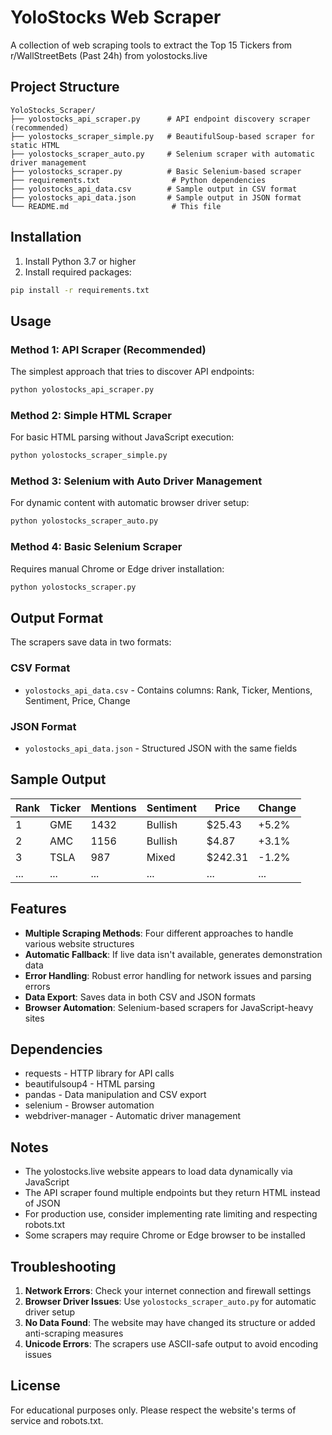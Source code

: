 # YoloStocks Web Scraper

A collection of web scraping tools to extract the Top 15 Tickers from r/WallStreetBets (Past 24h) from yolostocks.live

## Project Structure

```
YoloStocks_Scraper/
├── yolostocks_api_scraper.py      # API endpoint discovery scraper (recommended)
├── yolostocks_scraper_simple.py   # BeautifulSoup-based scraper for static HTML
├── yolostocks_scraper_auto.py     # Selenium scraper with automatic driver management
├── yolostocks_scraper.py          # Basic Selenium-based scraper
├── requirements.txt                # Python dependencies
├── yolostocks_api_data.csv        # Sample output in CSV format
├── yolostocks_api_data.json       # Sample output in JSON format
└── README.md                       # This file
```

## Installation

1. Install Python 3.7 or higher
2. Install required packages:

```bash
pip install -r requirements.txt
```

## Usage

### Method 1: API Scraper (Recommended)

The simplest approach that tries to discover API endpoints:

```bash
python yolostocks_api_scraper.py
```

### Method 2: Simple HTML Scraper

For basic HTML parsing without JavaScript execution:

```bash
python yolostocks_scraper_simple.py
```

### Method 3: Selenium with Auto Driver Management

For dynamic content with automatic browser driver setup:

```bash
python yolostocks_scraper_auto.py
```

### Method 4: Basic Selenium Scraper

Requires manual Chrome or Edge driver installation:

```bash
python yolostocks_scraper.py
```

## Output Format

The scrapers save data in two formats:

### CSV Format
- `yolostocks_api_data.csv` - Contains columns: Rank, Ticker, Mentions, Sentiment, Price, Change

### JSON Format
- `yolostocks_api_data.json` - Structured JSON with the same fields

## Sample Output

| Rank | Ticker | Mentions | Sentiment | Price    | Change  |
|------|--------|----------|-----------|----------|---------|
| 1    | GME    | 1432     | Bullish   | $25.43   | +5.2%   |
| 2    | AMC    | 1156     | Bullish   | $4.87    | +3.1%   |
| 3    | TSLA   | 987      | Mixed     | $242.31  | -1.2%   |
| ...  | ...    | ...      | ...       | ...      | ...     |

## Features

- **Multiple Scraping Methods**: Four different approaches to handle various website structures
- **Automatic Fallback**: If live data isn't available, generates demonstration data
- **Error Handling**: Robust error handling for network issues and parsing errors
- **Data Export**: Saves data in both CSV and JSON formats
- **Browser Automation**: Selenium-based scrapers for JavaScript-heavy sites

## Dependencies

- requests - HTTP library for API calls
- beautifulsoup4 - HTML parsing
- pandas - Data manipulation and CSV export
- selenium - Browser automation
- webdriver-manager - Automatic driver management

## Notes

- The yolostocks.live website appears to load data dynamically via JavaScript
- The API scraper found multiple endpoints but they return HTML instead of JSON
- For production use, consider implementing rate limiting and respecting robots.txt
- Some scrapers may require Chrome or Edge browser to be installed

## Troubleshooting

1. **Network Errors**: Check your internet connection and firewall settings
2. **Browser Driver Issues**: Use `yolostocks_scraper_auto.py` for automatic driver setup
3. **No Data Found**: The website may have changed its structure or added anti-scraping measures
4. **Unicode Errors**: The scrapers use ASCII-safe output to avoid encoding issues

## License

For educational purposes only. Please respect the website's terms of service and robots.txt.